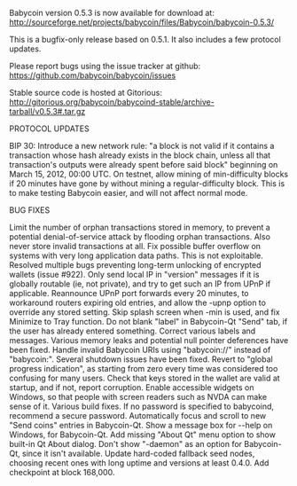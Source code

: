 Babycoin version 0.5.3 is now available for download at:
http://sourceforge.net/projects/babycoin/files/Babycoin/babycoin-0.5.3/

This is a bugfix-only release based on 0.5.1.
It also includes a few protocol updates.

Please report bugs using the issue tracker at github:
https://github.com/babycoin/babycoin/issues

Stable source code is hosted at Gitorious:
http://gitorious.org/babycoin/babycoind-stable/archive-tarball/v0.5.3#.tar.gz

PROTOCOL UPDATES

BIP 30: Introduce a new network rule: "a block is not valid if it contains a transaction whose hash already exists in the block chain, unless all that transaction's outputs were already spent before said block" beginning on March 15, 2012, 00:00 UTC.
On testnet, allow mining of min-difficulty blocks if 20 minutes have gone by without mining a regular-difficulty block. This is to make testing Babycoin easier, and will not affect normal mode.

BUG FIXES

Limit the number of orphan transactions stored in memory, to prevent a potential denial-of-service attack by flooding orphan transactions. Also never store invalid transactions at all.
Fix possible buffer overflow on systems with very long application data paths. This is not exploitable.
Resolved multiple bugs preventing long-term unlocking of encrypted wallets
(issue #922).
Only send local IP in "version" messages if it is globally routable (ie, not private), and try to get such an IP from UPnP if applicable.
Reannounce UPnP port forwards every 20 minutes, to workaround routers expiring old entries, and allow the -upnp option to override any stored setting.
Skip splash screen when -min is used, and fix Minimize to Tray function.
Do not blank "label" in Babycoin-Qt "Send" tab, if the user has already entered something.
Correct various labels and messages.
Various memory leaks and potential null pointer deferences have been fixed.
Handle invalid Babycoin URIs using "babycoin://" instead of "babycoin:".
Several shutdown issues have been fixed.
Revert to "global progress indication", as starting from zero every time was considered too confusing for many users.
Check that keys stored in the wallet are valid at startup, and if not, report corruption.
Enable accessible widgets on Windows, so that people with screen readers such as NVDA can make sense of it.
Various build fixes.
If no password is specified to babycoind, recommend a secure password.
Automatically focus and scroll to new "Send coins" entries in Babycoin-Qt.
Show a message box for --help on Windows, for Babycoin-Qt.
Add missing "About Qt" menu option to show built-in Qt About dialog.
Don't show "-daemon" as an option for Babycoin-Qt, since it isn't available.
Update hard-coded fallback seed nodes, choosing recent ones with long uptime and versions at least 0.4.0.
Add checkpoint at block 168,000.
